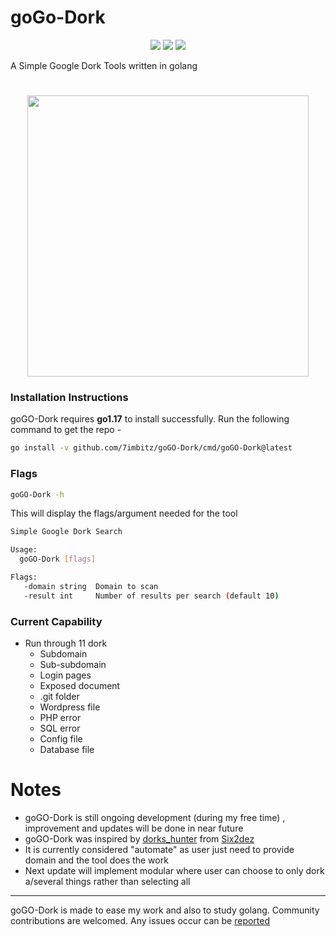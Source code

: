 # goGo-Dork

<p align="center">
<a href="https://opensource.org/licenses/MIT"><img src="https://img.shields.io/badge/license-MIT-_red.svg"></a>
<a href="https://github.com/7imbitz/goGO-Dork/issues"><img src="https://img.shields.io/badge/contributions-welcome-brightgreen.svg?style=flat"></a>
<a href="https://goreportcard.com/badge/github.com/7imbitz/goGO-Dork"><img src="https://goreportcard.com/badge/github.com/7imbitz/goGO-Dork"></a>

</p>

A Simple Google Dork Tools written in golang 

<h1 align="center">
  <img src="https://user-images.githubusercontent.com/26263598/202352303-0a49c358-53b7-4bc3-8932-9246ef8e1b1d.png" height="450">
  <br>
</h1>

### Installation Instructions

goGO-Dork requires **go1.17** to install successfully. Run the following command to get the repo - 

```bash
go install -v github.com/7imbitz/goGO-Dork/cmd/goGO-Dork@latest
```

### Flags
```bash
goGO-Dork -h
```

This will display the flags/argument needed for the tool

```bash
Simple Google Dork Search

Usage:
  goGO-Dork [flags]

Flags:
   -domain string  Domain to scan
   -result int     Number of results per search (default 10)
```

### Current Capability
- Run through 11 dork
    - Subdomain
    - Sub-subdomain
    - Login pages
    - Exposed document
    - .git folder
    - Wordpress file
    - PHP error
    - SQL error
    - Config file
    - Database file
    
 # Notes

- goGO-Dork is still ongoing development (during my free time) , improvement and updates will be done in near future
- goGO-Dork was inspired by [dorks_hunter](https://github.com/six2dez/dorks_hunter) from [Six2dez](https://twitter.com/Six2dez)
- It is currently considered "automate" as user just need to provide domain and the tool does the work
- Next update will implement modular where user can choose to only dork a/several things rather than selecting all

-----

goGO-Dork is made to ease my work and also to study golang. Community contributions are welcomed. Any issues occur can be [reported](https://github.com/7imbitz/goGO-Dork/issues) 

